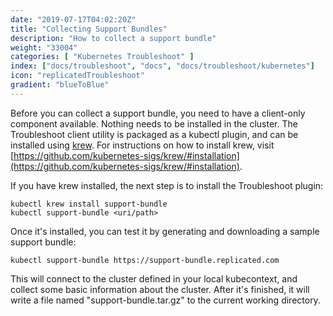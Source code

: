 ```yaml
---
date: "2019-07-17T04:02:20Z"
title: "Collecting Support Bundles"
description: "How to collect a support bundle"
weight: "33004"
categories: [ "Kubernetes Troubleshoot" ]
index: ["docs/troubleshoot", "docs", "docs/troubleshoot/kubernetes"]
icon: "replicatedTroubleshoot"
gradient: "blueToBlue"
---
```


Before you can collect a support bundle, you need to have a client-only component available. Nothing needs to be installed in the cluster. The Troubleshoot client utility is packaged as a kubectl plugin, and can be installed using [krew](https://krew.dev). For instructions on how to install krew, visit [https://github.com/kubernetes-sigs/krew/#installation](https://github.com/kubernetes-sigs/krew/#installation).

If you have krew installed, the next step is to install the Troubleshoot plugin:

```shell
kubectl krew install support-bundle
kubectl support-bundle <uri/path>
```

Once it's installed, you can test it by generating and downloading a sample support bundle:

```shell
kubectl support-bundle https://support-bundle.replicated.com
```

This will connect to the cluster defined in your local kubecontext, and collect some basic information about the cluster. After it's finished, it will write a file named "support-bundle.tar.gz" to the current working directory.
